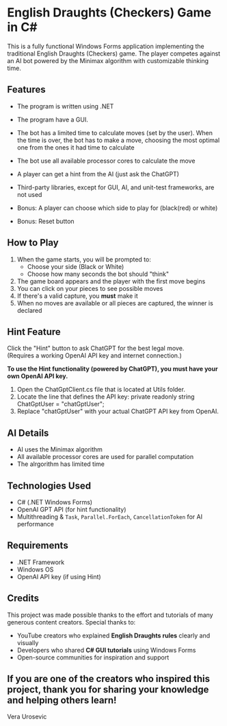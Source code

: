 # English Draughts (Checkers) Game in C#

This is a fully functional Windows Forms application implementing the traditional English Draughts (Checkers) game. The player competes against an AI bot powered by the Minimax algorithm with customizable thinking time.

## Features

- The program is written using .NET
- The program have a GUI.
- The bot has a limited time to calculate moves (set by the user). When the time is over, the bot has to make a move, choosing the most optimal one from the ones it had time to calculate
- The bot  use all available processor cores to calculate the move
- A player can get a hint from the AI (just ask the ChatGPT)
- Third-party libraries, except for GUI, AI, and unit-test frameworks, are not used

- Bonus: A player can choose which side to play for (black(red) or white)
- Bonus: Reset button
## How to Play

1. When the game starts, you will be prompted to:
   - Choose your side (Black or White)
   - Choose how many seconds the bot should "think"
2. The game board appears and the player with the first move begins
3. You can click on your pieces to see possible moves
4. If there's a valid capture, you **must** make it
5. When no moves are available or all pieces are captured, the winner is declared

## Hint Feature

Click the "Hint" button to ask ChatGPT for the best legal move.  
(Requires a working OpenAI API key and internet connection.)

**To use the Hint functionality (powered by ChatGPT), you must have your own OpenAI API key.**
1. Open the ChatGptClient.cs file that is located at Utils folder.
2. Locate the line that defines the API key: private readonly string ChatGptUser = "chatGptUser";
3. Replace "chatGptUser" with your actual ChatGPT API key from OpenAI.

## AI Details

- AI uses the Minimax algorithm
- All available processor cores are used for parallel computation
- The alrgorithm has limited time

## Technologies Used

- C# (.NET Windows Forms)
- OpenAI GPT API (for hint functionality)
- Multithreading & `Task`, `Parallel.ForEach`, `CancellationToken` for AI performance

## Requirements

- .NET Framework
- Windows OS
- OpenAI API key (if using Hint)

## Credits

 This project was made possible thanks to the effort and tutorials of many generous content creators. Special thanks to:

- YouTube creators who explained **English Draughts rules** clearly and visually
- Developers who shared **C# GUI tutorials** using Windows Forms
- Open-source communities for inspiration and support

If you are one of the creators who inspired this project, thank you for sharing your knowledge and helping others learn!
---

Vera Urosevic
